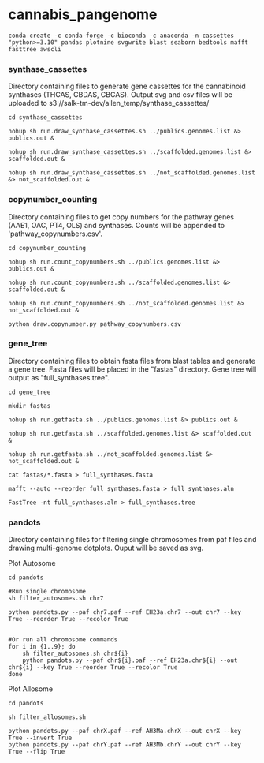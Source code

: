 # cannabis_pangenome
```
conda create -c conda-forge -c bioconda -c anaconda -n cassettes "python>=3.10" pandas plotnine svgwrite blast seaborn bedtools mafft fasttree awscli
```

### synthase_cassettes
Directory containing files to generate gene cassettes for the cannabinoid synthases (THCAS, CBDAS, CBCAS).
Output svg and csv files will be uploaded to s3://salk-tm-dev/allen_temp/synthase_cassettes/
```
cd synthase_cassettes

nohup sh run.draw_synthase_cassettes.sh ../publics.genomes.list &> publics.out &

nohup sh run.draw_synthase_cassettes.sh ../scaffolded.genomes.list &> scaffolded.out &

nohup sh run.draw_synthase_cassettes.sh ../not_scaffolded.genomes.list &> not_scaffolded.out &
```

### copynumber_counting
Directory containing files to get copy numbers for the pathway genes (AAE1, OAC, PT4, OLS) and synthases.
Counts will be appended to 'pathway_copynumbers.csv'.
```
cd copynumber_counting

nohup sh run.count_copynumbers.sh ../publics.genomes.list &> publics.out &

nohup sh run.count_copynumbers.sh ../scaffolded.genomes.list &> scaffolded.out &

nohup sh run.count_copynumbers.sh ../not_scaffolded.genomes.list &> not_scaffolded.out &

python draw.copynumber.py pathway_copynumbers.csv
```

### gene_tree
Directory containing files to obtain fasta files from blast tables and generate a gene tree.
Fasta files will be placed in the "fastas" directory. Gene tree will output as "full_synthases.tree".
```
cd gene_tree

mkdir fastas

nohup sh run.getfasta.sh ../publics.genomes.list &> publics.out &

nohup sh run.getfasta.sh ../scaffolded.genomes.list &> scaffolded.out &

nohup sh run.getfasta.sh ../not_scaffolded.genomes.list &> not_scaffolded.out &

cat fastas/*.fasta > full_synthases.fasta

mafft --auto --reorder full_synthases.fasta > full_synthases.aln

FastTree -nt full_synthases.aln > full_synthases.tree
```

### pandots
Directory containing files for filtering single chromosomes from paf files and drawing multi-genome dotplots.
Ouput will be saved as svg.

Plot Autosome
```
cd pandots

#Run single chromosome
sh filter_autosomes.sh chr7

python pandots.py --paf chr7.paf --ref EH23a.chr7 --out chr7 --key True --reorder True --recolor True


#Or run all chromosome commands
for i in {1..9}; do
    sh filter_autosomes.sh chr${i}
    python pandots.py --paf chr${i}.paf --ref EH23a.chr${i} --out chr${i} --key True --reorder True --recolor True
done
```

Plot Allosome
```
cd pandots

sh filter_allosomes.sh

python pandots.py --paf chrX.paf --ref AH3Ma.chrX --out chrX --key True --invert True
python pandots.py --paf chrY.paf --ref AH3Mb.chrY --out chrY --key True --flip True
```